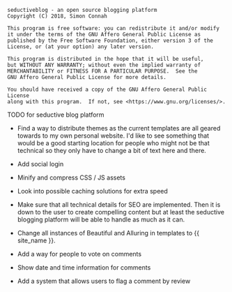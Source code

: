     seductiveblog - an open source blogging platform
    Copyright (C) 2018, Simon Connah

    This program is free software: you can redistribute it and/or modify
    it under the terms of the GNU Affero General Public License as
    published by the Free Software Foundation, either version 3 of the
    License, or (at your option) any later version.

    This program is distributed in the hope that it will be useful,
    but WITHOUT ANY WARRANTY; without even the implied warranty of
    MERCHANTABILITY or FITNESS FOR A PARTICULAR PURPOSE.  See the
    GNU Affero General Public License for more details.

    You should have received a copy of the GNU Affero General Public License
    along with this program.  If not, see <https://www.gnu.org/licenses/>.

TODO for seductive blog platform

* Find a way to distribute themes as the current templates are all geared towards to my own personal website. I'd like
  to see something that would be a good starting location for people who might not be that technical so they only have
  to change a bit of text here and there.

* Add social login

* Minify and compress CSS / JS assets

* Look into possible caching solutions for extra speed

* Make sure that all technical details for SEO are implemented. Then it is down to the user to create compelling content
  but at least the seductive blogging platform will be able to handle as much as it can.

* Change all instances of Beautiful and Alluring in templates to {{ site_name }}.

* Add a way for people to vote on comments

* Show date and time information for comments

* Add a system that allows users to flag a comment by review